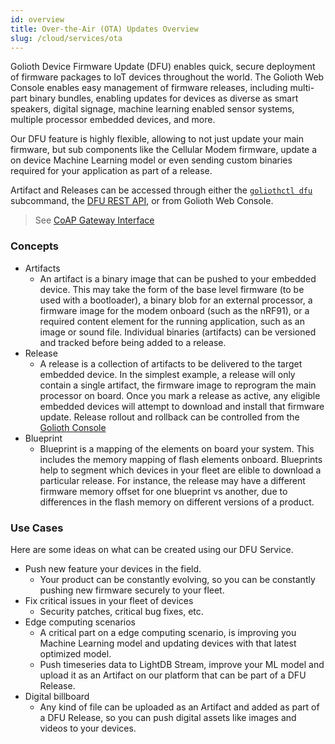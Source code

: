 ```yaml
---
id: overview
title: Over-the-Air (OTA) Updates Overview
slug: /cloud/services/ota
---
```


Golioth Device Firmware Update (DFU) enables quick, secure deployment of firmware packages to IoT devices throughout the world. The Golioth Web Console enables easy management of firmware releases, including multi-part binary bundles, enabling updates for devices as diverse as smart speakers, digital signage, machine learning enabled sensor systems, multiple processor embedded devices, and more.

Our DFU feature is highly flexible, allowing to not just update your main firmware, but sub components like the Cellular Modem firmware, update a on device Machine Learning model or even sending custom binaries required for your application as part of a release.

Artifact and Releases can be accessed through either the [`goliothctl dfu`](/reference/command-line-tools/goliothctl/goliothctl_dfu) subcommand, the [DFU REST API](/reference/rest-api/openapi), or from Golioth Web Console.

> See [CoAP Gateway Interface](/reference/protocols/coap/ota)

### Concepts

- Artifacts
  - An artifact is a binary image that can be pushed to your embedded device. This may take the form of the base level firmware (to be used with a bootloader), a binary blob for an external processor, a firmware image for the modem onboard (such as the nRF91), or a required content element for the running application, such as an image or sound file. Individual binaries (artifacts) can be versioned and tracked before being added to a release.
- Release
  - A release is a collection of artifacts to be delivered to the target embedded device. In the simplest example, a release will only contain a single artifact, the firmware image to reprogram the main processor on board. Once you mark a release as active, any eligible embedded devices will attempt to download and install that firmware update. Release rollout and rollback can be controlled from the [Golioth Console](https://console.golioth.io)
- Blueprint
  - Blueprint is a mapping of the elements on board your system. This includes the memory mapping of flash elements onboard. Blueprints help to segment which devices in your fleet are elible to download a particular release. For instance, the release may have a different firmware memory offset for one blueprint vs another, due to differences in the flash memory on different versions of a product.

### Use Cases

Here are some ideas on what can be created using our DFU Service.

- Push new feature your devices in the field.
  - Your product can be constantly evolving, so you can be constantly pushing new firmware securely to your fleet.
- Fix critical issues in your fleet of devices
  - Security patches, critical bug fixes, etc.
- Edge computing scenarios
  - A critical part on a edge computing scenario, is improving you Machine Learning model and updating devices with that latest optimized model.
  - Push timeseries data to LightDB Stream, improve your ML model and upload it as an Artifact on our platform that can be part of a DFU Release.
- Digital billboard
  - Any kind of file can be uploaded as an Artifact and added as part of a DFU Release, so you can push digital assets like images and videos to your devices.
